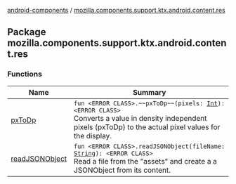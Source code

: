 [android-components](../index.md) / [mozilla.components.support.ktx.android.content.res](./index.md)

## Package mozilla.components.support.ktx.android.content.res

### Functions

| Name | Summary |
|---|---|
| [pxToDp](px-to-dp.md) | `fun <ERROR CLASS>.~~pxToDp~~(pixels: `[`Int`](https://kotlinlang.org/api/latest/jvm/stdlib/kotlin/-int/index.html)`): <ERROR CLASS>`<br>Converts a value in density independent pixels (pxToDp) to the actual pixel values for the display. |
| [readJSONObject](read-j-s-o-n-object.md) | `fun <ERROR CLASS>.readJSONObject(fileName: `[`String`](https://kotlinlang.org/api/latest/jvm/stdlib/kotlin/-string/index.html)`): <ERROR CLASS>`<br>Read a file from the "assets" and create a a JSONObject from its content. |
